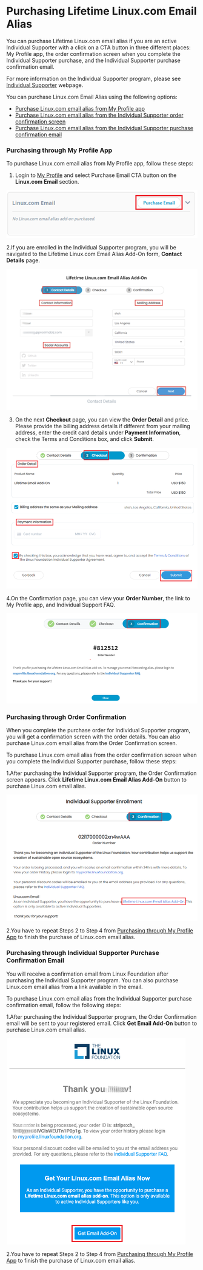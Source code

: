 # Purchasing Lifetime Linux.com Email Alias

You can purchase Lifetime Linux.com email alias if you are an active Individual Supporter with a click on a CTA button in three different places: My Profile app, the order confirmation screen when you complete the Individual Supporter purchase, and the Individual Supporter purchase confirmation email.

For more information on the Individual Supporter program, please see [Individual Supporter](https://www.linuxfoundation.org/about/individual-supporters/) webpage.

You can purchase Linux.com Email Alias using the following options:

* [Purchase Linux.com email alias from My Profile app ](purchasing-linux-email-alias-for-lifetime.md#purchasing-through-my-profile-app)
* [Purchase Linux.com email alias from the Individual Supporter order confirmation screen](purchasing-linux-email-alias-for-lifetime.md#purchasing-through-order-confirmation)
* [Purchase Linux.com email alias from the Individual Supporter purchase confirmation email](purchasing-linux-email-alias-for-lifetime.md#purchasing-through-individual-supporter-purchase-confirmation-email)

### Purchasing through My Profile App

To purchase Linux.com email alias from My Profile app, follow these steps:

1. Login to [My Profile](https://myprofile.linuxfoundation.org/) and select Purchase Email CTA button on the **Linux.com Email** section.

![Purchase Email](../.gitbook/assets/linux_email.png)

2.If you are enrolled in the Individual Supporter program, you will be navigated to the Lifetime Linux.com Email Alias Add-On form, **Contact Details** page.

![](../.gitbook/assets/lifetime-email-form.png)

3. On the next **Checkout** page, you can view the **Order Detail** and price.  Please provide the billing address details if different from your mailing address, enter the credit card details under **Payment Information**, check the Terms and Conditions box, and click **Submit**. 

![Checkout Details](../.gitbook/assets/email_check1.png)

4.On the Confirmation page, you can view your **Order Number**, the link to My Profile app, and  Individual Support FAQ.

![Confirmation Details ](../.gitbook/assets/email_order-copy.png)

### Purchasing through Order Confirmation

When you complete the purchase order for Individual Supporter program, you will get a confirmation screen with the order details. You can also purchase Linux.com email alias from the Order Confirmation screen. 

To purchase Linux.com email alias from the order confirmation screen when you complete the Individual Supporter purchase, follow these steps:

1.After purchasing the Individual Supporter program, the Order Confirmation screen appears. Click **Lifetime Linux.com Email Alias Add-On** button to purchase Linux.com email alias. 

![Linux.com Email Alias](../.gitbook/assets/order_confirmation-copy%20%281%29.png)

2.You have to repeat Steps 2 to Step 4 from [Purchasing through My Profile App](purchasing-linux-email-alias-for-lifetime.md#purchasing-through-my-profile-app) to finish the purchase of Linux.com email alias. 

### Purchasing through Individual Supporter Purchase Confirmation Email

You will receive a confirmation email from Linux Foundation after purchasing the Individual Supporter program. You can also purchase Linux.com email alias from a link available in the email. 

To purchase Linux.com email alias from the Individual Supporter purchase confirmation email, follow the following steps:

1.After purchasing the Individual Supporter program, the Order Confirmation email will be sent to your registered email. Click **Get Email Add-On** button to purchase Linux.com email alias. 

![Email Confirmation](../.gitbook/assets/emailconfirmation.png)

2.You have to repeat Steps 2 to Step 4 from [Purchasing through My Profile App](purchasing-linux-email-alias-for-lifetime.md#purchasing-through-my-profile-app) to finish the purchase of Linux.com email alias.






